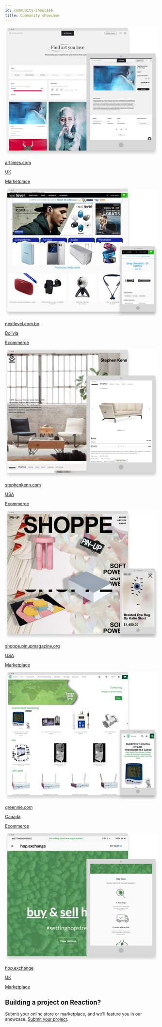 ```yaml
---
id: community-showcase
title: Community showcase
---
```


<div class="photo-grid">
  <a href="http://artlimes.com" class="showcase-grid-item" target="_blank">
    <img src="https://raw.githubusercontent.com/reactioncommerce/reaction-docs/master/assets/community-showcase/community-showcase-2-artlimes.png">
    <div>
      <p class="item-info">artlimes.com</p>
      <p class="item-info item-label">UK</p>
      <p class="item-info item-label">Marketplace</p>
    </div>
  </a>
  <a href="http://nextlevel.com.bo" class="showcase-grid-item" target="_blank">
    <img src="https://raw.githubusercontent.com/reactioncommerce/reaction-docs/master/assets/community-showcase/community-showcase-3-nextlevel.png">
    <div>
      <p class="item-info">nextlevel.com.bo</p>
      <p class="item-info item-label">Bolivia</p>
      <p class="item-info item-label">Ecommerce</p>
    </div>
  </a>
  <a href="http://stephenkenn.com" class="showcase-grid-item" target="_blank">
    <img src="https://raw.githubusercontent.com/reactioncommerce/reaction-docs/master/assets/community-showcase/community-showcase-4-stephenkenn.png">
    <div>
      <p class="item-info">stephenkenn.com</p>
      <p class="item-info item-label">USA</p>
      <p class="item-info item-label">Ecommerce</p>
    </div>
  </a>
  <a href="http://shoppe.pinupmagazine.org" class="showcase-grid-item" target="_blank">
    <img src="https://raw.githubusercontent.com/reactioncommerce/reaction-docs/master/assets/community-showcase/community-showcase-5-pinup.png">
    <div>
      <p class="item-info">shoppe.pinupmagazine.org</p>
      <p class="item-info item-label">USA</p>
      <p class="item-info item-label">Marketplace</p>
    </div>
  </a>
   <a href="https://greennie.com/" class="showcase-grid-item" target="_blank">
     <img src="https://raw.githubusercontent.com/reactioncommerce/reaction-docs/master/assets/community-showcase/community-showcase-greenie.jpg">
     <div>
       <p class="item-info">greennie.com</p>
       <p class="item-info item-label">Canada</p>
       <p class="item-info item-label">Ecommerce</p>
     </div>
    </a>
    <a href="https://hop.exchange/" class="showcase-grid-item" target="_blank">
      <img src="https://raw.githubusercontent.com/reactioncommerce/reaction-docs/master/assets/community-showcase/community-showcase-hop-exchange.jpg">
      <div>
        <p class="item-info">hop.exchange</p>
        <p class="item-info item-label">UK</p>
        <p class="item-info item-label">Marketplace</p>
      </div>
    </a>  
</div>

## Building a project on Reaction?

Submit your online store or marketplace, and we'll feature you in our showcase. [Submit your project](https://reactioncommerce.com/community-showcase#submit-project).
